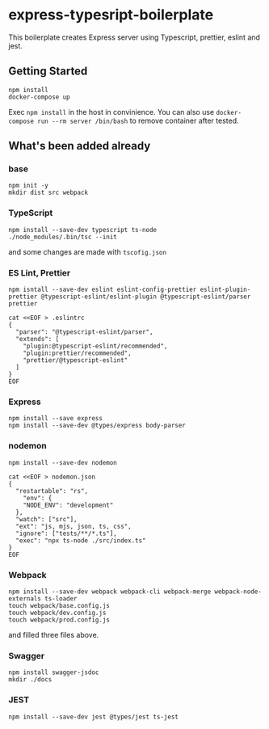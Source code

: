 # express-typesript-boilerplate

This boilerplate creates Express server using Typescript, prettier, eslint and jest.

## Getting Started

```
npm install
docker-compose up
```

Exec `npm install` in the host in convinience.
You can also use `docker-compose run --rm server /bin/bash` to remove container after tested.

## What's been added already

### base

```
npm init -y
mkdir dist src webpack
```

### TypeScript

```
npm install --save-dev typescript ts-node
./node_modules/.bin/tsc --init
```

and some changes are made with `tscofig.json`

### ES Lint, Prettier

```
npm isntall --save-dev eslint eslint-config-prettier eslint-plugin-prettier @typescript-eslint/eslint-plugin @typescript-eslint/parser prettier
```

```
cat <<EOF > .eslintrc
{
  "parser": "@typescript-eslint/parser",
  "extends": [
    "plugin:@typescript-eslint/recommended",
    "plugin:prettier/recommended",
    "prettier/@typescript-eslint"
  ]
}
EOF
```

### Express

```
npm install --save express
npm install --save-dev @types/express body-parser
```

### nodemon

```
npm install --save-dev nodemon

cat <<EOF > nodemon.json
{
  "restartable": "rs",
    "env": {
    "NODE_ENV": "development"
  },
  "watch": ["src"],
  "ext": "js, mjs, json, ts, css",
  "ignore": ["tests/**/*.ts"],
  "exec": "npx ts-node ./src/index.ts"
}
EOF
```

### Webpack

```
npm install --save-dev webpack webpack-cli webpack-merge webpack-node-externals ts-loader
touch webpack/base.config.js
touch webpack/dev.config.js
touch webpack/prod.config.js
```

and filled three files above.

### Swagger

```
npm install swagger-jsdoc
mkdir ./docs
```

### JEST

```
npm install --save-dev jest @types/jest ts-jest
```
